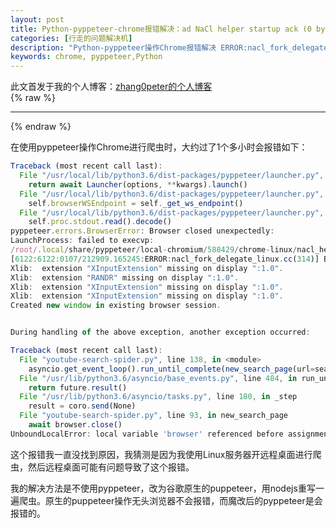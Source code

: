 ```yaml
---
layout: post
title: Python-pyppeteer-chrome报错解决：ad NaCl helper startup ack (0 bytes)
categories: [行走的问题解决机]
description: "Python-pyppeteer操作Chrome报错解决 ERROR:nacl_fork_delegate_linux.cc(314)] Bad NaCl helper startup ack (0 bytes)"
keywords: chrome, pyppeteer,Python
---
```


此文首发于我的个人博客：[zhang0peter的个人博客](https://zhang0peter.com)         
{% raw %}
***          
{% endraw %}

在使用pyppeteer操作Chrome进行爬虫时，大约过了1个多小时会报错如下：

```js
Traceback (most recent call last):
  File "/usr/local/lib/python3.6/dist-packages/pyppeteer/launcher.py", line 330, in launch
    return await Launcher(options, **kwargs).launch()
  File "/usr/local/lib/python3.6/dist-packages/pyppeteer/launcher.py", line 174, in launch
    self.browserWSEndpoint = self._get_ws_endpoint()
  File "/usr/local/lib/python3.6/dist-packages/pyppeteer/launcher.py", line 219, in _get_ws_endpoint
    self.proc.stdout.read().decode()
pyppeteer.errors.BrowserError: Browser closed unexpectedly:
LaunchProcess: failed to execvp:
/root/.local/share/pyppeteer/local-chromium/588429/chrome-linux/nacl_helper
[6122:6122:0107/212909.165245:ERROR:nacl_fork_delegate_linux.cc(314)] Bad NaCl helper startup ack (0 bytes)
Xlib:  extension "XInputExtension" missing on display ":1.0".
Xlib:  extension "RANDR" missing on display ":1.0".
Xlib:  extension "XInputExtension" missing on display ":1.0".
Xlib:  extension "XInputExtension" missing on display ":1.0".
Created new window in existing browser session.


During handling of the above exception, another exception occurred:

Traceback (most recent call last):
  File "youtube-search-spider.py", line 138, in <module>
    asyncio.get_event_loop().run_until_complete(new_search_page(url=search_url))
  File "/usr/lib/python3.6/asyncio/base_events.py", line 484, in run_until_complete
    return future.result()
  File "/usr/lib/python3.6/asyncio/tasks.py", line 180, in _step
    result = coro.send(None)
  File "youtube-search-spider.py", line 93, in new_search_page
    await browser.close()
UnboundLocalError: local variable 'browser' referenced before assignment

```
这个报错我一直没找到原因，我猜测是因为我使用Linux服务器开远程桌面进行爬虫，然后远程桌面可能有问题导致了这个报错。

我的解决方法是不使用pyppeteer，改为谷歌原生的puppeteer，用nodejs重写一遍爬虫。原生的puppeteer操作无头浏览器不会报错，而魔改后的pyppeteer是会报错的。
